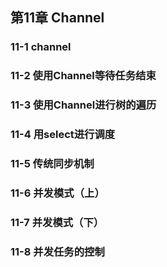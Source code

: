 ## 第11章 Channel
### 11-1 channel
### 11-2 使用Channel等待任务结束
### 11-3 使用Channel进行树的遍历
### 11-4 用select进行调度
### 11-5 传统同步机制
### 11-6 并发模式（上）
### 11-7 并发模式（下）
### 11-8 并发任务的控制